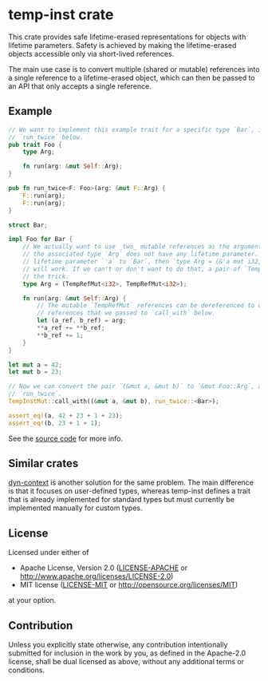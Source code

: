 # temp-inst crate

This crate provides safe lifetime-erased representations for objects with lifetime parameters.
Safety is achieved by making the lifetime-erased objects accessible only via short-lived
references.

The main use case is to convert multiple (shared or mutable) references into a single reference
to a lifetime-erased object, which can then be passed to an API that only accepts a single
reference.

## Example

```rust
// We want to implement this example trait for a specific type `Bar`, in order to call
// `run_twice` below.
pub trait Foo {
    type Arg;

    fn run(arg: &mut Self::Arg);
}

pub fn run_twice<F: Foo>(arg: &mut F::Arg) {
    F::run(arg);
    F::run(arg);
}

struct Bar;

impl Foo for Bar {
    // We actually want to use _two_ mutable references as the argument type. However,
    // the associated type `Arg` does not have any lifetime parameter. If we can add a
    // lifetime parameter `'a` to `Bar`, then `type Arg = (&'a mut i32, &'a mut i32)`
    // will work. If we can't or don't want to do that, a pair of `TempRefMut` will do
    // the trick.
    type Arg = (TempRefMut<i32>, TempRefMut<i32>);

    fn run(arg: &mut Self::Arg) {
        // The mutable `TempRefMut` references can be dereferenced to obtain the mutable
        // references that we passed to `call_with` below.
        let (a_ref, b_ref) = arg;
        **a_ref += **b_ref;
        **b_ref += 1;
    }
}

let mut a = 42;
let mut b = 23;

// Now we can convert the pair `(&mut a, &mut b)` to `&mut Foo::Arg`, and pass that to
// `run_twice`.
TempInstMut::call_with((&mut a, &mut b), run_twice::<Bar>);

assert_eq!(a, 42 + 23 + 1 + 23);
assert_eq!(b, 23 + 1 + 1);
```

See the [source code](temp-inst/src/lib.rs) for more info.

## Similar crates

[dyn-context](https://crates.io/crates/dyn-context) is another solution for the same problem. The
main difference is that it focuses on user-defined types, whereas temp-inst defines a trait that is
already implemented for standard types but must currently be implemented manually for custom types.

## License

Licensed under either of

 * Apache License, Version 2.0
   ([LICENSE-APACHE](LICENSE-APACHE) or http://www.apache.org/licenses/LICENSE-2.0)
 * MIT license
   ([LICENSE-MIT](LICENSE-MIT) or http://opensource.org/licenses/MIT)

at your option.

## Contribution

Unless you explicitly state otherwise, any contribution intentionally submitted
for inclusion in the work by you, as defined in the Apache-2.0 license, shall be
dual licensed as above, without any additional terms or conditions.
